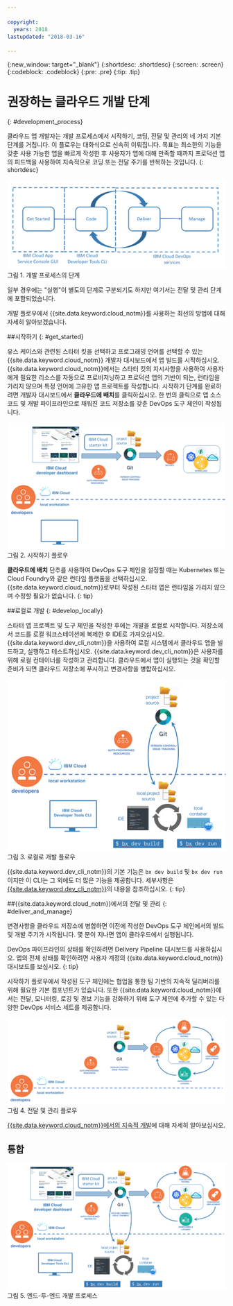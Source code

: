 ```yaml
---

copyright:
  years: 2018
lastupdated: "2018-03-16"

---
```

{:new_window: target="_blank"}
{:shortdesc: .shortdesc}
{:screen: .screen}
{:codeblock: .codeblock}
{:pre: .pre}
{:tip: .tip}

# 권장하는 클라우드 개발 단계
{: #development_process}

클라우드 앱 개발자는 개발 프로세스에서 시작하기, 코딩, 전달 및 관리의 네 가지 기본 단계를 거칩니다. 이 플로우는 대화식으로 신속히 이뤄집니다. 목표는 최소한의 기능을 갖춘 사용 가능한 앱을 빠르게 작성한 후 사용자가 앱에 대해 만족할 때까지 프로덕션 앱의 피드백을 사용하여 지속적으로 코딩 또는 전달 주기를 반복하는 것입니다.
{: shortdesc}

![개발 플로우](images/dev_flow_overview.png "개발 플로우") 그림 1. 개발 프로세스의 단계

일부 경우에는 "실행"이 별도의 단계로 구분되기도 하지만 여기서는 전달 및 관리 단계에 포함되었습니다. 

개발 플로우에서 {{site.data.keyword.cloud_notm}}를 사용하는 최선의 방법에 대해 자세히 알아보겠습니다. 

##시작하기
{: #get_started}

유스 케이스와 관련된 스타터 킷을 선택하고 프로그래밍 언어를 선택할 수 있는 {{site.data.keyword.cloud_notm}} 개발자 대시보드에서 앱 빌드를 시작하십시오. {{site.data.keyword.cloud_notm}}에서는 스타터 킷의 지시사항을 사용하여 사용자에게 필요한 리소스를 자동으로 프로비저닝하고 프로덕션 앱의 기반이 되는, 런타임을 가리지 않으며 특정 언어에 고유한 앱 프로젝트를 작성합니다. 시작하기 단계를 완료하려면 개발자 대시보드에서 **클라우드에 배치**를 클릭하십시오. 한 번의 클릭으로 앱 소스 코드 및 개발 파이프라인으로 채워진 코드 저장소를 갖춘 DevOps 도구 체인이 작성됩니다. 

![시작하기](images/dev_get_started.png "시작하기") 그림 2. 시작하기 플로우

**클라우드에 배치** 단추를 사용하여 DevOps 도구 체인을 설정할 때는 Kubernetes 또는 Cloud Foundry와 같은 런타임 플랫폼을 선택하십시오. {{site.data.keyword.cloud_notm}}로부터 작성된 스타터 앱은 런타임을 가리지 않으며 수정할 필요가 없습니다.
{: tip}

##로컬로 개발
{: #develop_locally}

스타터 앱 프로젝트 및 도구 체인을 작성한 후에는 개발을 로컬로 시작합니다. 저장소에서 코드를 로컬 워크스테이션에 복제한 후 IDE로 가져오십시오. {{site.data.keyword.dev_cli_notm}}을 사용하여 로컬 시스템에서 클라우드 앱을 빌드하고, 실행하고 테스트하십시오. {{site.data.keyword.dev_cli_notm}}은 사용자를 위해 로컬 컨테이너를 작성하고 관리합니다. 클라우드에서 앱이 실행되는 것을 확인할 준비가 되면 클라우드 저장소에 푸시하고 변경사항을 병합하십시오. 

![로컬로 개발](images/dev_code_locally.png "로컬로 개발") 그림 3. 로컬로 개발 플로우

{{site.data.keyword.dev_cli_notm}}의 기본 기능은 `bx dev build` 및 `bx dev run`이지만 이 CLI는 그 외에도 더 많은 기능을 제공합니다. 세부사항은 [{{site.data.keyword.dev_cli_notm}}](../cli/idt/index.html)의 내용을 참조하십시오.
{: tip}

##{{site.data.keyword.cloud_notm}}에서의 전달 및 관리
{: #deliver_and_manage}

변경사항을 클라우드 저장소에 병합하면 이전에 작성한 DevOps 도구 체인에서의 빌드 및 개발 주기가 시작됩니다. 몇 분이 지나면 앱이 클라우드에서 실행됩니다. 

DevOps 파이프라인의 상태를 확인하려면 Delivery Pipeline 대시보드를 사용하십시오. 앱의 전체 상태를 확인하려면 사용자 계정의 {{site.data.keyword.cloud_notm}} 대시보드를 보십시오.
{: tip}

시작하기 플로우에서 작성된 도구 체인에는 협업을 통한 팀 기반의 지속적 딜리버리를 위해 필요한 기본 컴포넌트가 있습니다. 또한 {{site.data.keyword.cloud_notm}}에서는 전달, 모니터링, 로깅 및 경보 기능을 강화하기 위해 도구 체인에 추가할 수 있는 다양한 DevOps 서비스 세트를 제공합니다. 

![전달 및 관리](images/dev_deliver_and_manage.png "전달 및 관리") 그림 4. 전달 및 관리 플로우

[{{site.data.keyword.cloud_notm}}에서의 지속적 개발](../services/ContinuousDelivery/index.html#cd_getting_started)에 대해 자세히 알아보십시오. 

## 통합

![프로세스 세부사항](images/dev_process_detail.png "프로세스 세부사항") 그림 5. 엔드-투-엔드 개발 프로세스
